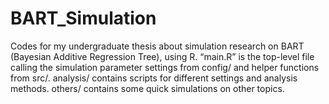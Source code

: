 # BART_Simulation
Codes for my undergraduate thesis about simulation research on BART (Bayesian Additive Regression Tree), using R.
“main.R” is the top-level file calling the simulation parameter settings from config/ and helper functions from src/. analysis/ contains scripts for different settings and analysis methods.
others/ contains some quick simulations on other topics.